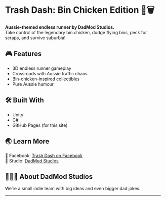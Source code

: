 # Trash Dash: Bin Chicken Edition 🐔🗑️

**Aussie-themed endless runner by DadMod Studios.**  
Take control of the legendary bin chicken, dodge flying bins, peck for scraps, and survive suburbia!

## 🎮 Features
- 3D endless runner gameplay
- Crossroads with Aussie traffic chaos
- Bin-chicken-inspired collectibles
- Pure Aussie humour

## 🛠️ Built With
- Unity
- C#
- GitHub Pages (for this site)

## 🌏 Learn More 
📸 Facebook: [Trash Dash on Facebook](#)  
🎨 Studio: [DadMod Studios](#)

## 👨‍👩‍👧 About DadMod Studios
We’re a small indie team with big ideas and even bigger dad jokes.

---
